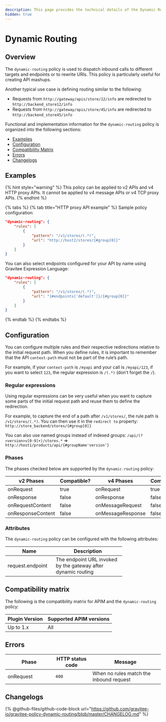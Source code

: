 ```yaml
---
description: This page provides the technical details of the Dynamic Routing policy
hidden: true
---
```


# Dynamic Routing

## Overview

The `dynamic-routing` policy is used to dispatch inbound calls to different targets and endpoints or to rewrite URIs. This policy is particularly useful for creating API mashups.

Another typical use case is defining routing similar to the following:

* Requests from `http://gateway/apis/store/12/info` are redirected to `http://backend_store12/info`
* Requests from `http://gateway/apis/store/45/info` are redirected to `http://backend_store45/info`

Functional and implementation information for the `dynamic-routing` policy is organized into the following sections:

* [Examples](dynamic-routing.md#examples)
* [Configuration](dynamic-routing.md#configuration)
* [Compatibility Matrix](dynamic-routing.md#compatibility-matrix)
* [Errors](dynamic-routing.md#errors)
* [Changelogs](dynamic-routing.md#changelogs)

## Examples

{% hint style="warning" %}
This policy can be applied to v2 APIs and v4 HTTP proxy APIs. It cannot be applied to v4 message APIs or v4 TCP proxy APIs.
{% endhint %}

{% tabs %}
{% tab title="HTTP proxy API example" %}
Sample policy configuration:

```json
"dynamic-routing": {
    "rules": [
        {
            "pattern": "/v1/stores/(.*)",
            "url": "http://host2/stores/{#group[0]}"
        }
    ]
}
```

You can also select endpoints configured for your API by name using Gravitee Expression Language:

```json
"dynamic-routing": {
    "rules": [
        {
            "pattern": "/v1/stores/(.*)",
            "url": "{#endpoints['default']}/{#group[0]}"
        }
    ]
}
```
{% endtab %}
{% endtabs %}

## Configuration

You can configure multiple rules and their respective redirections relative to the initial request path. When you define rules, it is important to remember that the API `context-path` must not be part of the rule’s path.

For example, if your `context-path` is `/myapi` and your call is `/myapi/123`, if you want to select `123`, the regular expression is `/(.*)` (don’t forget the `/`).

### Regular expressions

Using regular expressions can be very useful when you want to capture some parts of the initial request path and reuse them to define the redirection.

For example, to capture the end of a path after `/v1/stores/`, the rule path is `/v1/stores/(.*)`. You can then use it in the `redirect to` property: `http://store_backend/stores/{#group[0]}`

You can also use named groups instead of indexed groups: `/api/(?<version>v[0-9]+)/stores.*` ⇒ `http://host1/products/api/{#groupName'version'}`

### Phases

The phases checked below are supported by the `dynamic-routing` policy:

<table data-full-width="false"><thead><tr><th width="202">v2 Phases</th><th width="139" data-type="checkbox">Compatible?</th><th width="198">v4 Phases</th><th data-type="checkbox">Compatible?</th></tr></thead><tbody><tr><td>onRequest</td><td>true</td><td>onRequest</td><td>true</td></tr><tr><td>onResponse</td><td>false</td><td>onResponse</td><td>false</td></tr><tr><td>onRequestContent</td><td>false</td><td>onMessageRequest</td><td>false</td></tr><tr><td>onResponseContent</td><td>false</td><td>onMessageResponse</td><td>false</td></tr></tbody></table>

### Attributes

The `dynamic-routing` policy can be configured with the following attributes:

<table data-full-width="false"><thead><tr><th width="140">Name</th><th width="207">Description</th></tr></thead><tbody><tr><td>request.endpoint</td><td>The endpoint URL invoked by the gateway after dynamic routing</td></tr></tbody></table>

## Compatibility matrix

The following is the compatibility matrix for APIM and the `dynamic-routing` policy:

<table data-full-width="false"><thead><tr><th>Plugin Version</th><th>Supported APIM versions</th></tr></thead><tbody><tr><td>Up to 1.x</td><td>All</td></tr></tbody></table>

## Errors

<table data-full-width="false"><thead><tr><th width="210">Phase</th><th width="171">HTTP status code</th><th width="387">Message</th></tr></thead><tbody><tr><td>onRequest</td><td><code>400</code></td><td>When no rules match the inbound request</td></tr></tbody></table>

## Changelogs

{% @github-files/github-code-block url="https://github.com/gravitee-io/gravitee-policy-dynamic-routing/blob/master/CHANGELOG.md" %}
